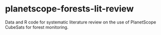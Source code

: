 # planetscope-forests-lit-review
Data and R code for systematic literature review on the use of PlanetScope CubeSats for forest monitoring.

